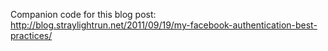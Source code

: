 Companion code for this blog post: <http://blog.straylightrun.net/2011/09/19/my-facebook-authentication-best-practices/>

